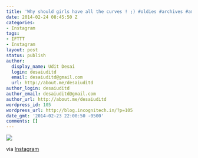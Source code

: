 ```yaml
---
title: 'Why should girls have all the curves ! ;) #oldies #archives #amul'
date: 2014-02-24 08:45:50 Z
categories:
- Instagram
tags:
- IFTTT
- Instagram
layout: post
status: publish
author:
  display_name: Udit Desai
  login: desaiuditd
  email: desaiuditd@gmail.com
  url: http://about.me/desaiuditd
author_login: desaiuditd
author_email: desaiuditd@gmail.com
author_url: http://about.me/desaiuditd
wordpress_id: 105
wordpress_url: http://blog.incognitech.in/?p=105
date_gmt: '2014-02-23 22:00:50 -0500'
comments: []
---
```


![](http://distilleryimage1.s3.amazonaws.com/b0e294809cd511e38b99120841cb52d9_8.jpg)

via [Instagram](http://ift.tt/1mp85bR)
